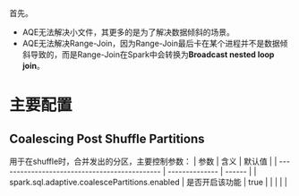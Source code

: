 首先。
- AQE无法解决小文件，其更多的是为了解决数据倾斜的场景。
- AQE无法解决Range-Join，因为Range-Join最后卡在某个进程并不是数据倾斜导致的，而是Range-Join在Spark中会转换为**Broadcast nested loop join**。


# 主要配置
## Coalescing Post Shuffle Partitions
用于在shuffle时，合并发出的分区，主要控制参数：
| 参数                                          | 含义           | 默认值 |
| --------------------------------------------- | -------------- | ------ |
| spark.sql.adaptive.coalescePartitions.enabled | 是否开启该功能 | true   |
|                                               |                |        |